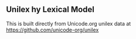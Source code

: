 Unilex hy Lexical Model
----------------------

This is built directly from Unicode.org unilex data at
https://github.com/unicode-org/unilex
